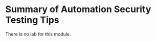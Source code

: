 
Summary of Automation Security Testing Tips
===========================================

There is no lab for this module.